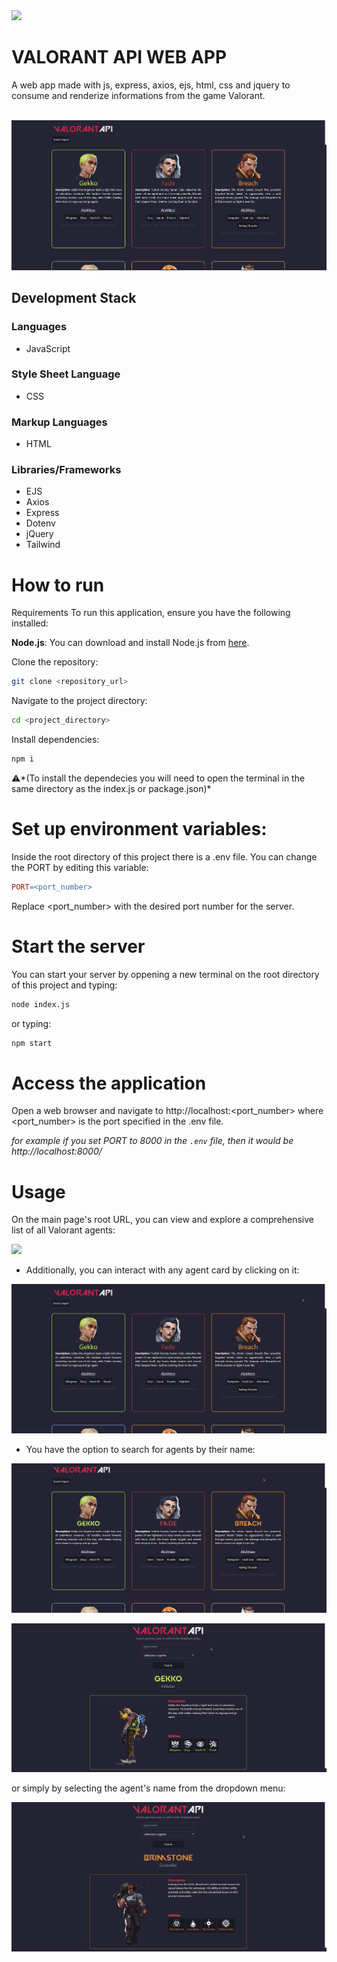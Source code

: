 <div>
<img src="public/icons/valorant.ico"/>
<h1>VALORANT API WEB APP</h1>
A web app made with js, express, axios, ejs, html, css and jquery to consume and renderize informations from the game Valorant.
</div>
<br>

![](public/imgs/Screenshot1.png)

## Development Stack

### Languages
- JavaScript

### Style Sheet Language
- CSS

### Markup Languages
- HTML

### Libraries/Frameworks
- EJS
- Axios
- Express
- Dotenv
- jQuery
- Tailwind

# How to run

Requirements
To run this application, ensure you have the following installed:

**Node.js**: You can download and install Node.js from [here](https://nodejs.org/en).

Clone the repository:
```bash
git clone <repository_url>
```

Navigate to the project directory:
```bash
cd <project_directory>
```
Install dependencies:
```bash
npm i
```

⚠️*(To install the dependecies you will need to open the terminal in the same directory as the index.js or package.json)*

# Set up environment variables:

Inside the root directory of this project there is a .env file.
You can change the PORT by editing this variable:
```makefile
PORT=<port_number>
```
Replace <port_number> with the desired port number for the server.

# Start the server

You can start your server by oppening a new terminal on the root directory of this project and typing:

```bash
node index.js
```

or typing:

```bash
npm start
```

# Access the application
Open a web browser and navigate to http://localhost:<port_number> where <port_number> is the port specified in the .env file.

*for example if you set PORT to 8000 in the `.env` file, then it would be http://localhost:8000/*

# Usage

On the main page's root URL, you can view and explore a comprehensive list of all Valorant agents:

![](public/imgs/GIF4.gif)

- Additionally, you can interact with any agent card by clicking on it:

![](public/imgs/GIF2.gif)

- You have the option to search for agents by their name:

![](public/imgs/GIF5.gif)

![](public/imgs/GIF3.gif)

or simply by selecting the agent's name from the dropdown menu:

![](public/imgs/GIF1.gif)
